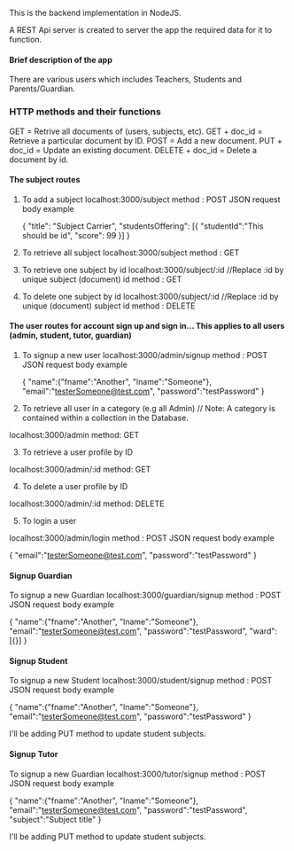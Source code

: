 This is the backend implementation in NodeJS.

A REST Api server is created to server the app the required data for it to function.

#### Brief description of the app

There are various users which includes Teachers, Students and Parents/Guardian.

### HTTP methods and their functions

GET = Retrive all documents of (users, subjects, etc).
GET + doc_id = Retrieve a particular document by ID.
POST = Add a new document.
PUT + doc_id = Update an existing document.
DELETE + doc_id = Delete a document by id.

#### The subject routes

1. To add a subject
   localhost:3000/subject
   method : POST
   JSON request body example

   {
   "title": "Subject Carrier",
   "studentsOffering":
   [{
   "studentId":"This should be id",
   "score": 99
   }]
   }

2. To retrieve all subject
   localhost:3000/subject
   method : GET

3. To retrieve one subject by id
   localhost:3000/subject/:id //Replace :id by unique subject (document) id
   method : GET

4. To delete one subject by id
   localhost:3000/subject/:id //Replace :id by unique (document) subject id
   method : DELETE

#### The user routes for account sign up and sign in... This applies to all users (admin, student, tutor, guardian)

1. To signup a new user
   localhost:3000/admin/signup
   method : POST
   JSON request body example

   {
   "name":{"fname":"Another", "lname":"Someone"},
   "email":"testerSomeone@test.com",
   "password":"testPassword"
   }

2. To retrieve all user in a category (e.g all Admin) // Note: A category is contained within a collection in the Database.

localhost:3000/admin
method: GET

3. To retrieve a user profile by ID

localhost:3000/admin/:id
method: GET

4. To delete a user profile by ID

localhost:3000/admin/:id
method: DELETE

5. To login a user

localhost:3000/admin/login
method : POST
JSON request body example

{
"email":"testerSomeone@test.com",
"password":"testPassword"
}

#### Signup Guardian
 To signup a new Guardian
   localhost:3000/guardian/signup
   method : POST
   JSON request body example

   {
   "name":{"fname":"Another", "lname":"Someone"},
   "email":"testerSomeone@test.com",
   "password":"testPassword",
   "ward":[{}]
   }

#### Signup Student  
 To signup a new Student
   localhost:3000/student/signup
   method : POST
   JSON request body example

   {
   "name":{"fname":"Another", "lname":"Someone"},
   "email":"testerSomeone@test.com",
   "password":"testPassword"
   }

   I'll be adding PUT method to update student subjects.



#### Signup Tutor
 To signup a new Guardian
   localhost:3000/tutor/signup
   method : POST
   JSON request body example

   {
   "name":{"fname":"Another", "lname":"Someone"},
   "email":"testerSomeone@test.com",
   "password":"testPassword",
   "subject":"Subject title"
   }

I'll be adding PUT method to update student subjects.